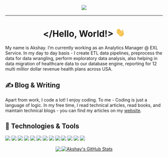 <html>
<p align="center">
<img src="https://github.com/thompsonemerson/thompsonemerson/raw/master/cover-thompson.png" height="200"/>
</p>
<hr>
<h1 align="center"> &lt;/Hello, World!&gt; <img src="https://raw.githubusercontent.com/ABSphreak/ABSphreak/master/gifs/Hi.gif" width="30px"></h1>

My name is Akshay. I’m currently working as an Analytics Manager @ EXL Service. In my day to day basis - I create ETL data pipelines, preprocess the data for data wrangling, perform exploratory data analysis, also helping in data migration of healthcare data to our database engine, reporting for 12 multi millior dollar revenue health plans across USA.

## &#x270d; Blog & Writing

Apart from work, I code a lot! I enjoy coding. To me - Coding is just a language of logic. In my free time, I read technical articles, read books, and maintain technical blogs - you can find my articles on my [website](https://aks-vijay.github.io/).

## 🔧 Technologies & Tools
![](https://img.shields.io/badge/Code-Python-informational?style=flat&logo=python&logoColor=white&color=2bbc8a)
![](https://img.shields.io/badge/Tools-Pandas-informational?style=flat&logo=mssqlserver&logoColor=white&color=2bbc8a)
![](https://img.shields.io/badge/Tools-Numpy-informational?style=flat&logo=mssqlserver&logoColor=white&color=2bbc8a)
![](https://img.shields.io/badge/Tools-Matplotlib-informational?style=flat&logo=mssqlserver&logoColor=white&color=2bbc8a)
![](https://img.shields.io/badge/Tools-Seaborn-informational?style=flat&logo=mssqlserver&logoColor=white&color=2bbc8a)
![](https://img.shields.io/badge/Tools-SQL-informational?style=flat&logo=mssqlserver&logoColor=white&color=2bbc8a)
![](https://img.shields.io/badge/Tools-SSIS-informational?style=flat&logo=ssis&logoColor=white&color=2bbc8a)
![](https://img.shields.io/badge/Tools-SSRS-informational?style=flat&logo=ssrs&logoColor=white&color=2bbc8a)
![](https://img.shields.io/badge/Tools-R-informational?style=flat&logo=r-open-shift&logoColor=white&color=2bbc8a)
![](https://img.shields.io/badge/Tools-tidyverse-informational?style=flat&logo=r-open-shift&logoColor=white&color=2bbc8a)
![](https://img.shields.io/badge/Tools-dplyr-informational?style=flat&logo=r-open-shift&logoColor=white&color=2bbc8a)
![](https://img.shields.io/badge/Tools-ggplot2-informational?style=flat&logo=r-open-shift&logoColor=white&color=2bbc8a)
![](https://img.shields.io/badge/Tools-Tableau-informational?style=flat&logo=tableau-open-shift&logoColor=white&color=2bbc8a)
<p align = "center">
<a href="https://github.com/aks-vijay/aks-vijay">
  <img align="center" src="https://github-readme-stats.vercel.app/api/top-langs/?username=aks-vijay&hide=scss,javascript,css,tex&title_color=ffffff&text_color=c9cacc&icon_color=2bbc8a&bg_color=1d1f21&langs_count=3" />
</a>
<a href="https://github.com/aks-vijay/aks-vijay">
  <img align="center" src="https://github-readme-stats.vercel.app/api?username=aks-vijay&show_icons=true&line_height=27&count_private=true&title_color=ffffff&text_color=c9cacc&icon_color=2bbc8a&bg_color=1d1f21" alt="Akshay's GitHub Stats" />
</a>
</p>
</p>
</html>
